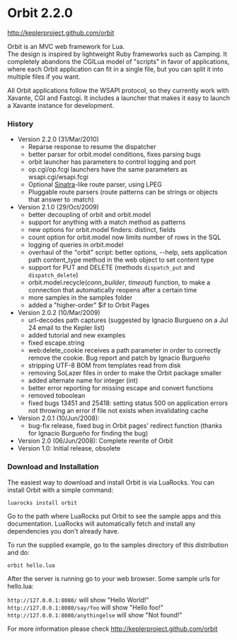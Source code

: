 # Orbit 2.2.0
http://keplerproject.github.com/orbit

Orbit is an MVC web framework for Lua.  
The design is inspired by lightweight Ruby frameworks such as Camping. It completely abandons the CGILua model of "scripts" in favor of applications, where each Orbit application can fit in a single file, but you can split it into multiple files if you want.

All Orbit applications follow the WSAPI protocol, so they currently work with
Xavante, CGI and Fastcgi. It includes a launcher that makes it easy to launch
a Xavante instance for development.

### History

* Version 2.2.0 (31/Mar/2010)
    - Reparse response to resume the dispatcher
    - better parser for orbit.model conditions, fixes parsing bugs
    - orbit launcher has parameters to control logging and port
    - op.cgi/op.fcgi launchers have the same parameters as wsapi.cgi/wsapi.fcgi
    - Optional [Sinatra](http://www.sinatrarb.com/)-like route parser, using LPEG
    - Pluggable route parsers (route patterns can be strings or objects that answer to :match)
* Version 2.1.0 (29/Oct/2009)
    - better decoupling of orbit and orbit.model
    - support for anything with a match method as patterns
    - new options for orbit.model finders: distinct, fields
    - count option for orbit.model now limits number of rows in the SQL
    - logging of queries in orbit.model
    - overhaul of the "orbit" script: better options, --help, sets application path content_type method in the web object to set content type
    - support for PUT and DELETE (methods `dispatch_put` and `dispatch_delete`)
    - orbit.model.recycle(*conn_builder*, *timeout*) function, to make a connection that automatically reopens after a certain time
    - more samples in the samples folder
    - added a "higher-order" $if to Orbit Pages
* Version 2.0.2 (10/Mar/2009)
    - url-decodes path captures (suggested by Ignacio Burgueno on a Jul 24 email to the Kepler list)
    - added tutorial and new examples
    - fixed escape.string
    - web:delete_cookie receives a path parameter in order to correctly remove the cookie. Bug report and patch by Ignacio Burgueño
    - stripping UTF-8 BOM from templates read from disk
    - removing SoLazer files in order to make the Orbit package smaller
    - added alternate name for integer (int)
    - better error reporting for missing escape and convert functions
    - removed toboolean
    - fixed bugs 13451 and 25418: setting status 500 on application errors not throwing an error if file not exists when invalidating cache
* Version 2.0.1 (10/Jun/2008):
    - bug-fix release, fixed bug in Orbit pages' redirect function (thanks for Ignacio Burgueño for finding the bug)
* Version 2.0 (06/Jun/2008): Complete rewrite of Orbit
* Version 1.0: Initial release, obsolete

### Download and Installation
The easiest way to download and install Orbit is via LuaRocks. You can install Orbit
with a simple command:

    luarocks install orbit

Go to the path where LuaRocks put Orbit to see the sample apps and this documentation.
LuaRocks will automatically fetch and install any dependencies you don't already have.

To run the supplied example, go to the samples directory of this distribution and do:

    orbit hello.lua

After the server is running go to your web browser. Some sample urls for hello.lua:

`http://127.0.0.1:8080/` will show "Hello World!"  
`http://127.0.0.1:8080/say/foo` will show "Hello foo!"  
`http://127.0.0.1:8080/anythingelse` will show "Not found!"

For more information please check http://keplerproject.github.com/orbit